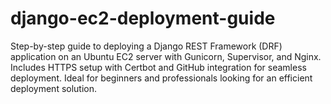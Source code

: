 # django-ec2-deployment-guide
Step-by-step guide to deploying a Django REST Framework (DRF) application on an Ubuntu EC2 server with Gunicorn, Supervisor, and Nginx. Includes HTTPS setup with Certbot and GitHub integration for seamless deployment. Ideal for beginners and professionals looking for an efficient deployment solution.
